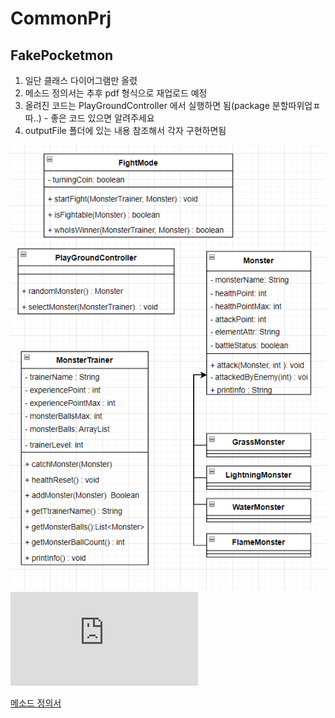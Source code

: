 # CommonPrj

## FakePocketmon
1. 일단 클래스 다이어그램만 올렸
2. 메소드 정의서는 추후 pdf 형식으로 재업로드 예정
3. 올려진 코드는 PlayGroundController 에서 실행하면 됨(package 분할따위업ㅍ따..) - 좋은 코드 있으면 알려주세요
4. outputFile 폴더에 있는 내용 참조해서 각자 구현하면됨

![클래스다이어그램](https://github.com/yawooch/CommonPrj/blob/main/FakePocketmon/output_file/%ED%81%B4%EB%9E%98%EC%8A%A4.%EB%8B%A4%EC%9D%B4%EC%96%B4%EA%B7%B8%EB%9E%A8.png)
![메소드정의서](https://github.com/yawooch/CommonPrj/blob/main/FakePocketmon/output_file/%EB%A9%94%EC%86%8C%EB%93%9C%EC%A0%95%EC%9D%98%EC%84%9C.pdf)

<a href ="https://github.com/yawooch/CommonPrj/blob/main/FakePocketmon/output_file/%EB%A9%94%EC%86%8C%EB%93%9C%EC%A0%95%EC%9D%98%EC%84%9C.pdf" taget ="blank">메소드 정의서</a>
